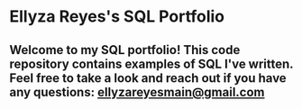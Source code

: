 # Ellyza Reyes's SQL Portfolio

## Welcome to my SQL portfolio! This code repository contains examples of SQL I've written. Feel free to take a look and reach out if you have any questions: **ellyzareyesmain@gmail.com**
